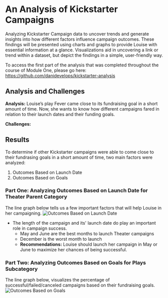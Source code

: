 # An Analysis of Kickstarter Campaigns
Analyzing Kickstarter Campaign data to uncover trends and generate insights into how different factors influence campaign outcomes. These findings will be presented using charts and graphs to provide Louise with essential information at a glance. Visualizations aid in uncovering a link or trend within a dataset, but depict the findings in a simple, user-friendly way.

To access the first part of the analysis that was completed throughout the course of Module One, please go here: https://github.com/danidevelops/kickstarter-analysis

## Analysis and Challenges
**Analysis:** Louise’s play Fever came close to its fundraising goal in a short amount of time. Now, she wants to know how different campaigns fared in relation to their launch dates and their funding goals.

**Challenges:**

## Results 
To determine if other Kickstarter campaigns were able to come close to their fundrasing goals in a short amount of time, two main factors were analyzed:

  1. Outcomes Based on Launch Date
  2. Outcomes Based on Goals
  
### Part One: Analyzing Outcomes Based on Launch Date for Theater Parent Category  
The line graph below tells us a few important factors that will help Louise in her campaigning. 
![Outcomes Based on Launch Date](https://github.com/danidevelops/ModuleOne-Challenge/blob/master/Theater_Outcomes_vs_Launch.png)
  * The length of the campaign and its' launch date do play an important role in campaign success.
    - May and June are the best months to launch Theater campaigns
    - December is the worst month to launch 
    - **Recommendations:** Louise should launch her campaign in May or June to maximize her chances of being successful. 
    
### Part Two: Analyzing Outcomes Based on Goals for Plays Subcategory
The line graph below, visualizes the percentage of successful/failed/canceled campaigns based on their fundraising goals.
![Outcomes Based on Goals](https://github.com/danidevelops/ModuleOne-Challenge/blob/master/Outcomes_vs_Goals.png)
